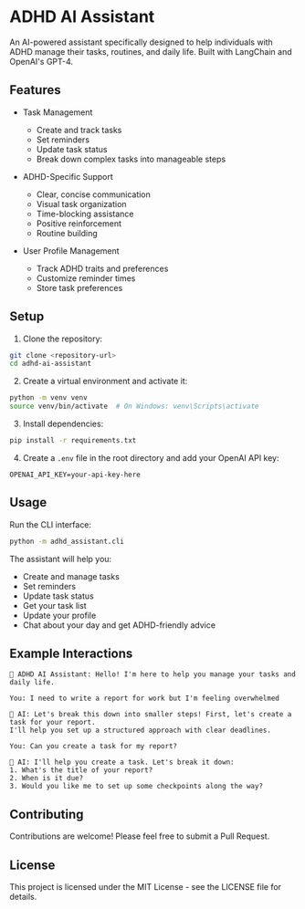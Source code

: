 # ADHD AI Assistant

An AI-powered assistant specifically designed to help individuals with ADHD manage their tasks, routines, and daily life. Built with LangChain and OpenAI's GPT-4.

## Features

- Task Management

  - Create and track tasks
  - Set reminders
  - Update task status
  - Break down complex tasks into manageable steps

- ADHD-Specific Support

  - Clear, concise communication
  - Visual task organization
  - Time-blocking assistance
  - Positive reinforcement
  - Routine building

- User Profile Management
  - Track ADHD traits and preferences
  - Customize reminder times
  - Store task preferences

## Setup

1. Clone the repository:

```bash
git clone <repository-url>
cd adhd-ai-assistant
```

2. Create a virtual environment and activate it:

```bash
python -m venv venv
source venv/bin/activate  # On Windows: venv\Scripts\activate
```

3. Install dependencies:

```bash
pip install -r requirements.txt
```

4. Create a `.env` file in the root directory and add your OpenAI API key:

```
OPENAI_API_KEY=your-api-key-here
```

## Usage

Run the CLI interface:

```bash
python -m adhd_assistant.cli
```

The assistant will help you:

- Create and manage tasks
- Set reminders
- Update task status
- Get your task list
- Update your profile
- Chat about your day and get ADHD-friendly advice

## Example Interactions

```
🧠 ADHD AI Assistant: Hello! I'm here to help you manage your tasks and daily life.

You: I need to write a report for work but I'm feeling overwhelmed

🧠 AI: Let's break this down into smaller steps! First, let's create a task for your report.
I'll help you set up a structured approach with clear deadlines.

You: Can you create a task for my report?

🧠 AI: I'll help you create a task. Let's break it down:
1. What's the title of your report?
2. When is it due?
3. Would you like me to set up some checkpoints along the way?
```

## Contributing

Contributions are welcome! Please feel free to submit a Pull Request.

## License

This project is licensed under the MIT License - see the LICENSE file for details.
